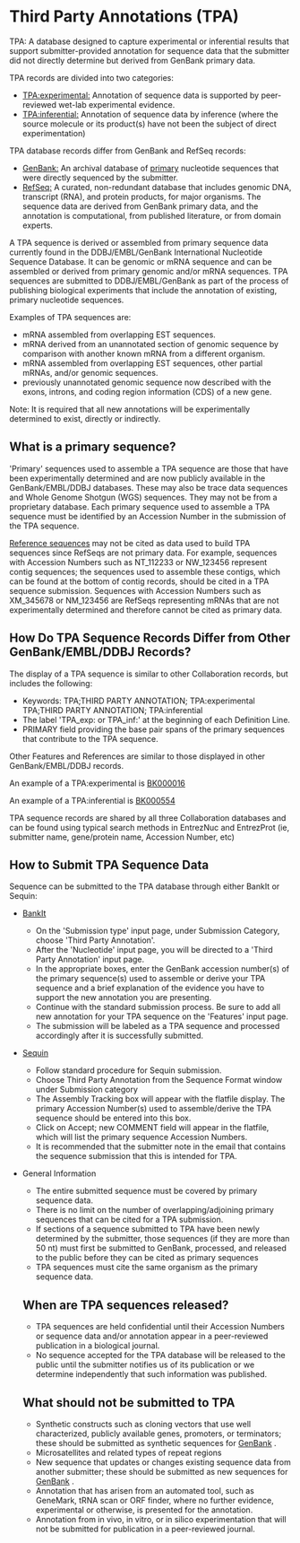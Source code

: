 # Third Party Annotations (TPA)

TPA: A database designed to capture experimental or inferential results that support submitter-provided annotation for sequence data that the submitter did not directly determine but derived from GenBank primary data.

TPA records are divided into two categories:

*   [TPA:experimental:](/~/TPA-Exp) Annotation of sequence data is supported by peer-reviewed wet-lab experimental evidence.
*   [TPA:inferential:](/~/TPA-Inf) Annotation of sequence data by inference (where the source molecule or its product(s) have not been the subject of direct experimentation)

TPA database records differ from GenBank and RefSeq records:

*   [GenBank:](/~/) An archival database of [primary](#prim) nucleotide sequences that were directly sequenced by the submitter.
*   [RefSeq:](/RefSeq/) A curated, non-redundant database that includes genomic DNA, transcript (RNA), and protein products, for major organisms. The sequence data are derived from GenBank primary data, and the annotation is computational, from published literature, or from domain experts.

A TPA sequence is derived or assembled from primary sequence data currently found in the DDBJ/EMBL/GenBank International Nucleotide Sequence Database. It can be genomic or mRNA sequence and can be assembled or derived from primary genomic and/or mRNA sequences. TPA sequences are submitted to DDBJ/EMBL/GenBank as part of the process of publishing biological experiments that include the annotation of existing, primary nucleotide sequences.

Examples of TPA sequences are:

*   mRNA assembled from overlapping EST sequences.
*   mRNA derived from an unannotated section of genomic sequence by comparison with another known mRNA from a different organism.
*   mRNA assembled from overlapping EST sequences, other partial mRNAs, and/or genomic sequences.
*   previously unannotated genomic sequence now described with the exons, introns, and coding region information (CDS) of a new gene.

Note: It is required that all new annotations will be experimentally determined to exist, directly or indirectly.

## What is a primary sequence?

'Primary' sequences used to assemble a TPA sequence are those that have been experimentally determined and are now publicly available in the GenBank/EMBL/DDBJ databases. These may also be trace data sequences and Whole Genome Shotgun (WGS) sequences. They may not be from a proprietary database. Each primary sequence used to assemble a TPA sequence must be identified by an Accession Number in the submission of the TPA sequence.

[Reference sequences](/refseq/about/) may not be cited as data used to build TPA sequences since RefSeqs are not primary data. For example, sequences with Accession Numbers such as NT_112233 or NW_123456 represent contig sequences; the sequences used to assemble these contigs, which can be found at the bottom of contig records, should be cited in a TPA sequence submission. Sequences with Accession Numbers such as XM_345678 or NM_123456 are RefSeqs representing mRNAs that are not experimentally determined and therefore cannot be cited as primary data.

## How Do TPA Sequence Records Differ from Other GenBank/EMBL/DDBJ Records?

The display of a TPA sequence is similar to other Collaboration records, but includes the following:

*   Keywords: TPA;THIRD PARTY ANNOTATION; TPA:experimental TPA;THIRD PARTY ANNOTATION; TPA:inferential
*   The label 'TPA_exp: or TPA_inf:' at the beginning of each Definition Line.
*   PRIMARY field providing the base pair spans of the primary sequences that contribute to the TPA sequence.

Other Features and References are similar to those displayed in other GenBank/EMBL/DDBJ records.

An example of a TPA:experimental is [BK000016](http://www.ncbi.nlm.nih.gov/sites/entrez?cmd=Retrieve&db=nucleotide&dopt=GenBank&list_uids=20043254)

An example of a TPA:inferential is [BK000554](http://www.ncbi.nlm.nih.gov/sites/entrez?cmd=Retrieve&db=nucleotide&dopt=GenBank&list_uids=32880373)

TPA sequence records are shared by all three Collaboration databases and can be found using typical search methods in EntrezNuc and EntrezProt (ie, submitter name, gene/protein name, Accession Number, etc)

## How to Submit TPA Sequence Data

Sequence can be submitted to the TPA database through either BankIt or Sequin:

*   [BankIt](http://www.ncbi.nlm.nih.gov/WebSub/?tool=genbank)
    *   On the 'Submission type' input page, under Submission Category, choose 'Third Party Annotation'.
    *   After the 'Nucleotide' input page, you will be directed to a 'Third Party Annotation' input page.
    *   In the appropriate boxes, enter the GenBank accession number(s) of the primary sequence(s) used to assemble or derive your TPA sequence and a brief explanation of the evidence you have to support the new annotation you are presenting.
    *   Continue with the standard submission process. Be sure to add all new annotation for your TPA sequence on the 'Features' input page.
    *   The submission will be labeled as a TPA sequence and processed accordingly after it is successfully submitted.
*   [Sequin](http://www.ncbi.nlm.nih.gov/Sequin/)
    *   Follow standard procedure for Sequin submission.
    *   Choose Third Party Annotation from the Sequence Format window under Submission category
    *   The Assembly Tracking box will appear with the flatfile display. The primary Accession Number(s) used to assemble/derive the TPA sequence should be entered into this box.
    *   Click on Accept; new COMMENT field will appear in the flatfile, which will list the primary sequence Accession Numbers.
    *   It is recommended that the submitter note in the email that contains the sequence submission that this is intended for TPA.
*   General Information

    *   The entire submitted sequence must be covered by primary sequence data.
    *   There is no limit on the number of overlapping/adjoining primary sequences that can be cited for a TPA submission.
    *   If sections of a sequence submitted to TPA have been newly determined by the submitter, those sequences (if they are more than 50 nt) must first be submitted to GenBank, processed, and released to the public before they can be cited as primary sequences
    *   TPA sequences must cite the same organism as the primary sequence data.

    ## When are TPA sequences released?

    *   TPA sequences are held confidential until their Accession Numbers or sequence data and/or annotation appear in a peer-reviewed publication in a biological journal.
    *   No sequence accepted for the TPA database will be released to the public until the submitter notifies us of its publication or we determine independently that such information was published.

    ## What should not be submitted to TPA

    *   Synthetic constructs such as cloning vectors that use well characterized, publicly available genes, promoters, or terminators; these should be submitted as synthetic sequences for [GenBank](/Genbank/submit) .
    *   Microsatellites and related types of repeat regions
    *   New sequence that updates or changes existing sequence data from another submitter; these should be submitted as new sequences for [GenBank](/Genbank/submit) .
    *   Annotation that has arisen from an automated tool, such as GeneMark, tRNA scan or ORF finder, where no further evidence, experimental or otherwise, is presented for the annotation.
    *   Annotation from in vivo, in vitro, or in silico experimentation that will not be submitted for publication in a peer-reviewed journal.





